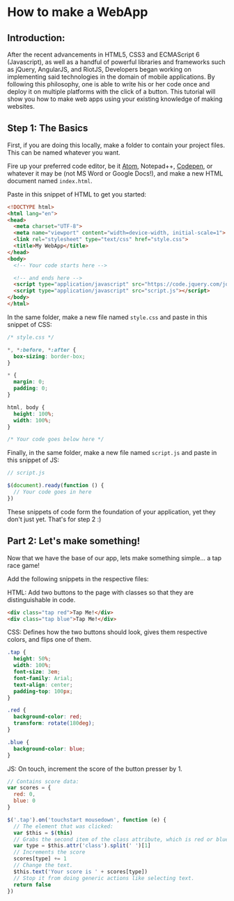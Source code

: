 # How to make a WebApp

## Introduction:

After the recent advancements in HTML5, CSS3 and ECMAScript 6 (Javascript), as well as a handful of powerful libraries and frameworks such as jQuery, AngularJS, and RiotJS, Developers began working on implementing said technologies in the domain of mobile applications. By following this philosophy, one is able to write his or her code once and deploy it on multiple platforms with the click of a button. This tutorial will show you how to make web apps using your existing knowledge of making websites.

## Step 1: The Basics

First, if you are doing this locally, make a folder to contain your project files. This can be named whatever you want.

Fire up your preferred code editor, be it [Atom](https://atom.io), Notepad++, [Codepen](https://codepen.io), or whatever it may be (not MS Word or Google Docs!), and make a new HTML document named `index.html`.

Paste in this snippet of HTML to get you started:

```html
<!DOCTYPE html>
<html lang="en">
<head>
  <meta charset="UTF-8">
  <meta name="viewport" content="width=device-width, initial-scale=1">
  <link rel="stylesheet" type="text/css" href="style.css">
  <title>My WebApp</title>
</head>
<body>
  <!-- Your code starts here -->

  <!-- and ends here -->
  <script type="application/javascript" src="https://code.jquery.com/jquery-latest.min.js"></script>
  <script type="application/javascript" src="script.js"></script>
</body>
</html>
```

In the same folder, make a new file named `style.css` and paste in this snippet of CSS:

```css
/* style.css */

*, *:before, *:after {
  box-sizing: border-box;
}

* {
  margin: 0;
  padding: 0;
}

html, body {
  height: 100%;
  width: 100%;
}

/* Your code goes below here */
```

Finally, in the same folder, make a new file named `script.js` and paste in this snippet of JS:

```js
// script.js

$(document).ready(function () {
  // Your code goes in here
})
```

These snippets of code form the foundation of your application, yet they don't just yet. That's for step 2 :)

## Part 2: Let's make something!

Now that we have the base of our app, lets make something simple... a tap race game!

Add the following snippets in the respective files:

HTML: Add two buttons to the page with classes so that they are distinguishable in code.
```html
<div class="tap red">Tap Me!</div>
<div class="tap blue">Tap Me!</div>
```
CSS: Defines how the two buttons should look, gives them respective colors, and flips one of them.
```css
.tap {
  height: 50%;
  width: 100%;
  font-size: 3em;
  font-family: Arial;
  text-align: center;
  padding-top: 100px;
}

.red {
  background-color: red;
  transform: rotate(180deg);
}

.blue {
  background-color: blue;
}
```
JS: On touch, increment the score of the button presser by 1.
```js
// Contains score data:
var scores = {
  red: 0,
  blue: 0
}

$('.tap').on('touchstart mousedown', function (e) {
  // The element that was clicked:
  var $this = $(this)
  // Grabs the second item of the class attribute, which is red or blue respectively.
  var type = $this.attr('class').split(' ')[1]
  // Increments the score
  scores[type] += 1
  // Change the text.
  $this.text('Your score is ' + scores[type])
  // Stop it from doing generic actions like selecting text.
  return false
})
```

